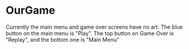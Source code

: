 OurGame
=======

Currently the main menu and game over screens
have no art. The blue button on the main menu is "Play". The top button on Game Over is "Replay", and the bottom one is "Main Menu"

